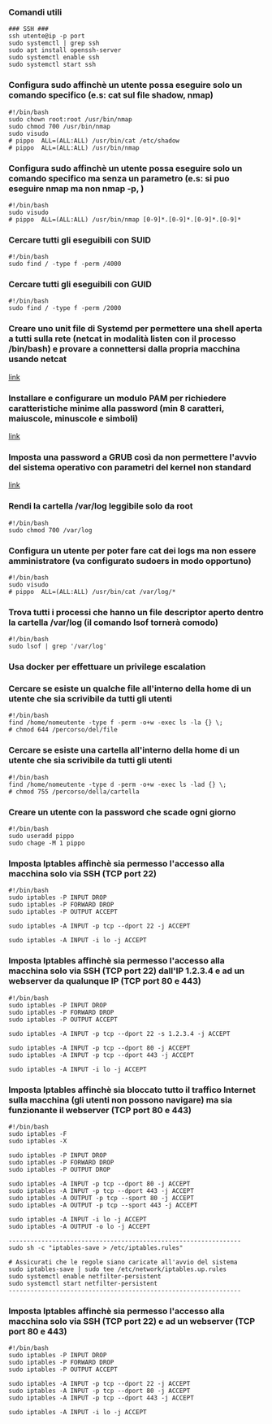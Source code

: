### Comandi utili
```
### SSH ###
ssh utente@ip -p port
sudo systemctl | grep ssh
sudo apt install openssh-server
sudo systemctl enable ssh
sudo systemctl start ssh
```
### Configura sudo affinchè un utente possa eseguire solo un comando specifico (e.s: cat sul file shadow, nmap)
```
#!/bin/bash
sudo chown root:root /usr/bin/nmap
sudo chmod 700 /usr/bin/nmap
sudo visudo
# pippo  ALL=(ALL:ALL) /usr/bin/cat /etc/shadow
# pippo  ALL=(ALL:ALL) /usr/bin/nmap
```
### Configura sudo affinchè un utente possa eseguire solo un comando specifico ma senza un parametro (e.s: si puo eseguire nmap ma non nmap -p, )
```
#!/bin/bash
sudo visudo
# pippo  ALL=(ALL:ALL) /usr/bin/nmap [0-9]*.[0-9]*.[0-9]*.[0-9]*
```
### Cercare tutti gli eseguibili con SUID
```
#!/bin/bash
sudo find / -type f -perm /4000
```
### Cercare tutti gli eseguibili con GUID
```
#!/bin/bash
sudo find / -type f -perm /2000
```
### Creare uno unit file di Systemd per permettere una shell aperta a tutti sulla rete (netcat in modalità listen con il processo /bin/bash) e provare a connettersi dalla propria macchina usando netcat
[link](https://github.com/IC-99/cybersecurity/blob/main/esonero%202/unit.txt)
### Installare e configurare un modulo PAM per richiedere caratteristiche minime alla password (min 8 caratteri, maiuscole, minuscole e simboli)
[link](https://github.com/IC-99/cybersecurity/blob/main/esonero%202/PAM.txt)
### Imposta una password a GRUB così da non permettere l'avvio del sistema operativo con parametri del kernel non standard
[link](https://github.com/IC-99/cybersecurity/blob/main/esonero%202/grub.txt)
### Rendi la cartella /var/log leggibile solo da root
```
#!/bin/bash
sudo chmod 700 /var/log
```
### Configura un utente per poter fare cat dei logs ma non essere amministratore (va configurato sudoers in modo opportuno)
```
#!/bin/bash
sudo visudo
# pippo  ALL=(ALL:ALL) /usr/bin/cat /var/log/*
```
### Trova tutti i processi che hanno un file descriptor aperto dentro la cartella /var/log (il comando lsof tornerà comodo)
```
#!/bin/bash
sudo lsof | grep '/var/log'
```
### Usa docker per effettuare un privilege escalation

### Cercare se esiste un qualche file all'interno della home di un utente che sia scrivibile da tutti gli utenti
```
#!/bin/bash
find /home/nomeutente -type f -perm -o+w -exec ls -la {} \;
# chmod 644 /percorso/del/file
```
### Cercare se esiste una cartella all'interno della home di un utente che sia scrivibile da tutti gli utenti
```
#!/bin/bash
find /home/nomeutente -type d -perm -o+w -exec ls -lad {} \;
# chmod 755 /percorso/della/cartella
```
### Creare un utente con la password che scade ogni giorno
```
#!/bin/bash
sudo useradd pippo
sudo chage -M 1 pippo
```
### Imposta Iptables affinchè sia permesso l'accesso alla macchina solo via SSH (TCP port 22)
```
#!/bin/bash
sudo iptables -P INPUT DROP
sudo iptables -P FORWARD DROP
sudo iptables -P OUTPUT ACCEPT

sudo iptables -A INPUT -p tcp --dport 22 -j ACCEPT

sudo iptables -A INPUT -i lo -j ACCEPT
```
### Imposta Iptables affinchè sia permesso l'accesso alla macchina solo via SSH (TCP port 22) dall'IP 1.2.3.4 e ad un webserver da qualunque IP (TCP port 80 e 443)
```
#!/bin/bash
sudo iptables -P INPUT DROP
sudo iptables -P FORWARD DROP
sudo iptables -P OUTPUT ACCEPT

sudo iptables -A INPUT -p tcp --dport 22 -s 1.2.3.4 -j ACCEPT

sudo iptables -A INPUT -p tcp --dport 80 -j ACCEPT
sudo iptables -A INPUT -p tcp --dport 443 -j ACCEPT

sudo iptables -A INPUT -i lo -j ACCEPT
```
### Imposta Iptables affinchè sia bloccato tutto il traffico Internet sulla macchina (gli utenti non possono navigare) ma sia funzionante il webserver (TCP port 80 e 443)
```
#!/bin/bash
sudo iptables -F
sudo iptables -X

sudo iptables -P INPUT DROP
sudo iptables -P FORWARD DROP
sudo iptables -P OUTPUT DROP

sudo iptables -A INPUT -p tcp --dport 80 -j ACCEPT
sudo iptables -A INPUT -p tcp --dport 443 -j ACCEPT
sudo iptables -A OUTPUT -p tcp --sport 80 -j ACCEPT
sudo iptables -A OUTPUT -p tcp --sport 443 -j ACCEPT

sudo iptables -A INPUT -i lo -j ACCEPT
sudo iptables -A OUTPUT -o lo -j ACCEPT

----------------------------------------------------------------
sudo sh -c "iptables-save > /etc/iptables.rules"

# Assicurati che le regole siano caricate all'avvio del sistema
sudo iptables-save | sudo tee /etc/network/iptables.up.rules
sudo systemctl enable netfilter-persistent
sudo systemctl start netfilter-persistent
----------------------------------------------------------------
```
### Imposta Iptables affinchè sia permesso l'accesso alla macchina solo via SSH (TCP port 22) e ad un webserver (TCP port 80 e 443)
```
#!/bin/bash
sudo iptables -P INPUT DROP
sudo iptables -P FORWARD DROP
sudo iptables -P OUTPUT ACCEPT

sudo iptables -A INPUT -p tcp --dport 22 -j ACCEPT
sudo iptables -A INPUT -p tcp --dport 80 -j ACCEPT
sudo iptables -A INPUT -p tcp --dport 443 -j ACCEPT

sudo iptables -A INPUT -i lo -j ACCEPT
```
